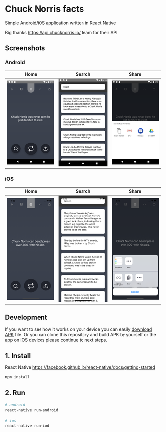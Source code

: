 # Chuck Norris facts

Simple Android/iOS application written in React Native

Big thanks https://api.chucknorris.io/ team for their API

## Screenshots

### Android

|Home|Search|Share|
|:--:|:----:|:---:|
| <img src="./!media/home-android.png"> | <img src="./!media/search-android.png"> |  <img src="./!media/share-android.png"> |

### iOS

|Home|Search|Share|
|:--:|:----:|:---:|
| <img src="./!media/home-ios.png"> | <img src="./!media/search-ios.png"> |  <img src="./!media/share-ios.png"> |

## Development

If you want to see how it works on your device you can easily <a href="./!media/app-debug.apk" title="Download from GitHub">download APK</a> file. Or you can clone this repository and build APK by yourself or the app on iOS devices please continue to next steps.

## 1. Install

React Native https://facebook.github.io/react-native/docs/getting-started

```sh
npm install
```

## 2. Run

```sh
# android
react-native run-android

# ios
react-native run-iod
```